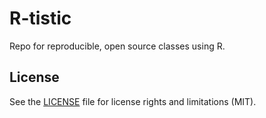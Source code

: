 # R-tistic

Repo for reproducible, open source classes using R.

## License

See the [LICENSE](LICENSE.md) file for license rights and limitations (MIT).


